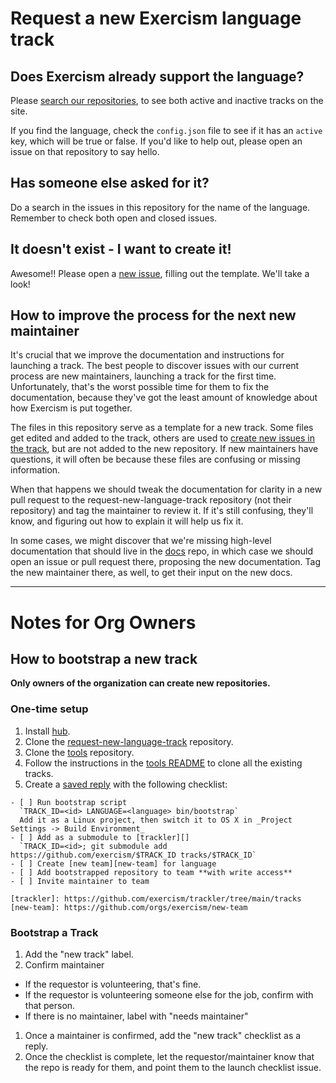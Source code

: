 # Request a new Exercism language track

## Does Exercism already support the language?

Please [search our repositories](https://github.com/exercism), to see both active and inactive tracks on the site.

If you find the language, check the `config.json` file to see if it has an `active` key, which will be true or false. If you'd like to help out, please open an issue on that repository to say hello.

## Has someone else asked for it?

Do a search in the issues in this repository for the name of the language. Remember to check both open and closed issues.

## It doesn't exist - I want to create it!

Awesome!! Please open a [new issue](https://github.com/exercism/request-new-language-track/issues/new), filling out the template. We'll take a look!

## How to improve the process for the next new maintainer

It's crucial that we improve the documentation and instructions for launching a track. The best people to discover
issues with our current process are new maintainers, launching a track for the first time. Unfortunately,
that's the worst possible time for them to fix the documentation, because they've got the least amount of
knowledge about how Exercism is put together.

The files in this repository serve as a template for a new track. Some files get edited and added to the track,
others are used to [create new issues in the track][issue-templates], but are not added to the new repository.
If new maintainers have questions, it will often be because these files are confusing or missing information.

When that happens we should tweak the documentation for clarity in a new pull request to the request-new-language-track
repository (not their repository) and tag the maintainer to review it. If it's still confusing, they'll know,
and figuring out how to explain it will help us fix it.

In some cases, we might discover that we're missing high-level documentation that should live in the [docs][]
repo, in which case we should open an issue or pull request there, proposing the new documentation. Tag the new
maintainer there, as well, to get their input on the new docs.

[checklist]: https://github.com/exercism/request-new-language-track/blob/main/CHECKLIST.md
[docs]: https://github.com/exercism/docs
[issue-templates]: https://github.com/exercism/request-new-language-track/blob/main/bin/bootstrap#L67-L73

---

# Notes for Org Owners

## How to bootstrap a new track

**Only owners of the organization can create new repositories.**

### One-time setup

1. Install [hub][].
1. Clone the [request-new-language-track][] repository.
1. Clone the [tools][] repository.
1. Follow the instructions in the [tools README][clone-tracks] to clone all the existing tracks.
1. Create a [saved reply][saved-replies] with the following checklist:

```
- [ ] Run bootstrap script
  `TRACK_ID=<id> LANGUAGE=<language> bin/bootstrap`
  Add it as a Linux project, then switch it to OS X in _Project Settings -> Build Environment_
- [ ] Add as a submodule to [trackler][]
  `TRACK_ID=<id>; git submodule add https://github.com/exercism/$TRACK_ID tracks/$TRACK_ID`
- [ ] Create [new team][new-team] for language
- [ ] Add bootstrapped repository to team **with write access**
- [ ] Invite maintainer to team

[trackler]: https://github.com/exercism/trackler/tree/main/tracks
[new-team]: https://github.com/orgs/exercism/new-team
```

### Bootstrap a Track

1. Add the "new track" label.
1. Confirm maintainer

- If the requestor is volunteering, that's fine.
- If the requestor is volunteering someone else for the job, confirm with that person.
- If there is no maintainer, label with "needs maintainer"

1. Once a maintainer is confirmed, add the "new track" checklist as a reply.
1. Once the checklist is complete, let the requestor/maintainer know that the repo is ready for them,
   and point them to the launch checklist issue.

[saved-replies]: https://github.com/blog/2135-saved-replies
[request-new-language-track]: https://github.com/exercism/request-new-language-track
[tools]: https://github.com/exercism/tools
[clone-tracks]: https://github.com/exercism/tools#scripts
[hub]: http://github.com/github/hub
